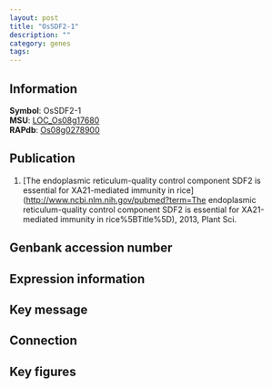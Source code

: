 ```yaml
---
layout: post
title: "OsSDF2-1"
description: ""
category: genes
tags: 
---
```


## Information
__Symbol__: OsSDF2-1  
__MSU__: [LOC_Os08g17680](http://rice.plantbiology.msu.edu/cgi-bin/ORF_infopage.cgi?orf=LOC_Os08g17680)  
__RAPdb__: [Os08g0278900](http://rapdb.dna.affrc.go.jp/viewer/gbrowse_details/irgsp1?name=Os08g0278900)  

## Publication
1. [The endoplasmic reticulum-quality control component SDF2 is essential for XA21-mediated immunity in rice](http://www.ncbi.nlm.nih.gov/pubmed?term=The endoplasmic reticulum-quality control component SDF2 is essential for XA21-mediated immunity in rice%5BTitle%5D), 2013, Plant Sci.

## Genbank accession number

## Expression information

## Key message

## Connection

## Key figures


